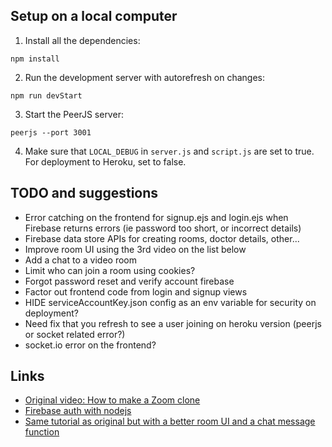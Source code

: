 ## Setup on a local computer
1. Install all the dependencies:
```
npm install
```
2. Run the development server with autorefresh on changes:
```
npm run devStart
```
3. Start the PeerJS server:
```
peerjs --port 3001
```
4. Make sure that ```LOCAL_DEBUG``` in ```server.js``` and ```script.js``` are set to true. For deployment to Heroku, set to false.

## TODO and suggestions
- Error catching on the frontend for signup.ejs and login.ejs when Firebase returns errors (ie password too short, or incorrect details)
- Firebase data store APIs for creating rooms, doctor details, other...
- Improve room UI using the 3rd video on the list below
- Add a chat to a video room
- Limit who can join a room using cookies?
- Forgot password reset and verify account firebase
- Factor out frontend code from login and signup views
- HIDE serviceAccountKey.json config as an env variable for security on deployment?
- Need fix that you refresh to see a user joining on heroku version (peerjs or socket related error?)
- socket.io error on the frontend?

## Links
- [Original video: How to make a Zoom clone](https://www.youtube.com/watch?v=DvlyzDZDEq4)
- [Firebase auth with nodejs](https://www.youtube.com/watch?v=kX8by4eCyG4)
- [Same tutorial as original but with a better room UI and a chat message function](https://www.youtube.com/watch?v=ZVznzY7EjuY)
